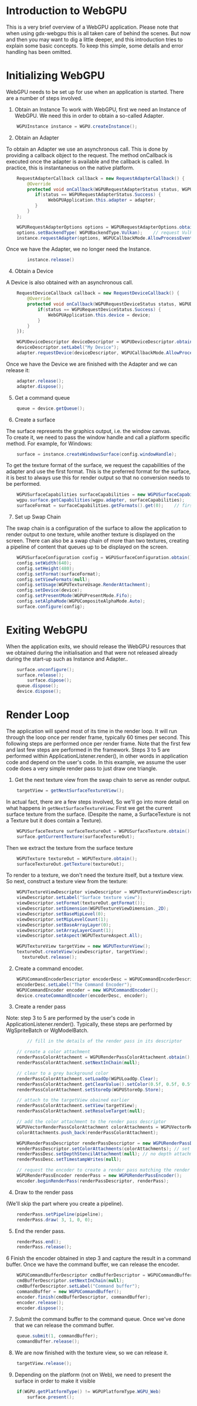 # Introduction to WebGPU

This is a very brief overview of a WebGPU application.  Please note that when using gdx-webgpu this is all taken care of behind the scenes.
But now and then you may want to dig a little deeper, and this introduction tries to explain some basic concepts. To keep this simple, some details and error handling has been omitted.

# Initializing WebGPU
WebGPU needs to be set up for use when an application is started.  There are a number of steps involved.

1. Obtain an Instance
To work with WebGPU, first we need an Instance of WebGPU.  We need this in order to obtain a so-called Adapter.

```java
	WGPUInstance instance = WGPU.createInstance();
```
2. Obtain an Adapter

To obtain an Adapter we use an asynchronous call.  This is done by providing a callback object to the request.  The method onCallback
is executed once the adapter is available and the callback is called.  In practice, this is instantaneous on the native platform.
```java
	RequestAdapterCallback callback = new RequestAdapterCallback() {
		@Override
		protected void onCallback(WGPURequestAdapterStatus status, WGPUAdapter adapter) {
		   if(status == WGPURequestAdapterStatus.Success) {
				WebGPUApplication.this.adapter = adapter;
		   }
		}
	};

	WGPURequestAdapterOptions options = WGPURequestAdapterOptions.obtain();
	options.setBackendType( WGPUBackendType.Vulkan);	// request Vulkan backend for example
	instance.requestAdapter(options, WGPUCallbackMode.AllowProcessEvents, callback);
```		
Once we have the Adapter, we no longer need the Instance.
```java	
        instance.release()	
```
4. Obtain a Device

A Device is also obtained with an asynchronous call.

```java
	RequestDeviceCallback callback = new RequestDeviceCallback() {
		@Override
		protected void onCallback(WGPURequestDeviceStatus status, WGPUDevice device) {
			if(status == WGPURequestDeviceStatus.Success) {
				WebGPUApplication.this.device = device;
			}
		}
	});

	WGPUDeviceDescriptor deviceDescriptor = WGPUDeviceDescriptor.obtain();
	deviceDescriptor.setLabel("My Device");
	adapter.requestDevice(deviceDescriptor, WGPUCallbackMode.AllowProcessEvents, callback); 
```		


Once we have the Device we are finished with the Adapter and we can release it:

```java
	adapter.release();
	adapter.dispose();
```		

5. Get a command queue
```java	
	queue = device.getQueue();
```		
6. Create a surface

The surface represents the graphics output, i.e. the window canvas.  
To create it, we need to pass the window handle and call a platform specific method. For example, for Windows:
```java		
	surface = instance.createWindowsSurface(config.windowHandle);
```		

To get the texture format of the surface, we request the capabilities of the adapter and use the first format.
This is the preferred format for the surface, it is best to always use this for render output so that 
no conversion needs to be performed.

```java		
	WGPUSurfaceCapabilities surfaceCapabilities = new WGPUSurfaceCapabilities();
	wgpu.surface.getCapabilities(wgpu.adapter, surfaceCapabilities);
	surfaceFormat = surfaceCapabilities.getFormats().get(0);	// first entry
```			

7. Set up Swap Chain

The swap chain is a configuration of the surface to allow the application to render output to one texture, while another texture
is displayed on the screen. There can also be a swap chain of more than two textures, creating a pipeline of content that queues 
up to be displayed on the screen.

```java
	WGPUSurfaceConfiguration config = WGPUSurfaceConfiguration.obtain();
	config.setWidth(640);
	config.setHeight(480);
	config.setFormat(surfaceFormat);
	config.setViewFormats(null);
	config.setUsage(WGPUTextureUsage.RenderAttachment);
	config.setDevice(device);
	config.setPresentMode(WGPUPresentMode.Fifo);
	config.setAlphaMode(WGPUCompositeAlphaMode.Auto);
	surface.configure(config);
```

# Exiting WebGPU

When the application exits, we should release the WebGPU resources that we obtained 
during the initialisation and that were not released already during the start-up such as Instance and Adapter..
```java
	surface.unconfigure();
	surface.release();
        surface.dipose();
	queue.dispose();
	device.dispose();
```

# Render Loop

The application will spend most of its time in the render loop.  It will run through the loop once per render frame, typically 60 times per second.
This following steps are performed once per render frame.  Note that the first few and last few steps are performed in the framework.  Steps 3 to 5
are performed within ApplicationListener.render(), in other words in application code and depend on the user's code.  In this example, we assume
the user code does a very simple render pass to just draw one triangle.


1. Get the next texture view from the swap chain to serve as render output.
```java		
	targetView = getNextSurfaceTextureView();
```
	 
In actual fact, there are a few steps involved, So we'll go into more detail on what happens in `getNextSurfaceTextureView`:
First we get the current surface texture from the surface. (Despite the name, a SurfaceTexture is not a Texture but it does contain a Texture).

```java
	WGPUSurfaceTexture surfaceTextureOut = WGPUSurfaceTexture.obtain();
	surface.getCurrentTexture(surfaceTextureOut);
```		
Then we extract the texture from the surface texture

```java
	WGPUTexture textureOut = WGPUTexture.obtain();
	surfaceTextureOut.getTexture(textureOut);
```		
To render to a texture, we don't need the texture itself, but a texture view.  So next, construct a texture view
from the texture:

```java
	WGPUTextureViewDescriptor viewDescriptor = WGPUTextureViewDescriptor.obtain();
	viewDescriptor.setLabel("Surface texture view");
	viewDescriptor.setFormat(textureOut.getFormat());
	viewDescriptor.setDimension(WGPUTextureViewDimension._2D);
	viewDescriptor.setBaseMipLevel(0);
	viewDescriptor.setMipLevelCount(1);
	viewDescriptor.setBaseArrayLayer(0);
	viewDescriptor.setArrayLayerCount(1);
	viewDescriptor.setAspect(WGPUTextureAspect.All);

	WGPUTextureView targetView = new WGPUTextureView();
	textureOut.createView(viewDescriptor, targetView);
	  textureOut.release();
```	
		 
2. Create a command encoder.

```java
	WGPUCommandEncoderDescriptor encoderDesc = WGPUCommandEncoderDescriptor.obtain();
	encoderDesc.setLabel("The Command Encoder");
	WGPUCommandEncoder encoder = new WGPUCommandEncoder();
	device.createCommandEncoder(encoderDesc, encoder);
```	

3. Create a render pass

Note: step 3 to 5 are performed by the user's code in ApplicationListener.render(). Typically, these steps are performed by WgSpriteBatch or WgModelBatch.

```java
        // fill in the details of the render pass in its descriptor

	// create a color attachment
	renderPassColorAttachment = WGPURenderPassColorAttachment.obtain();
	renderPassColorAttachment.setNextInChain(null);

	// clear to a grey background color
	renderPassColorAttachment.setLoadOp(WGPULoadOp.Clear);
	renderPassColorAttachment.getClearValue().setColor(0.5f, 0.5f, 0.5f, 1.0f);	
	renderPassColorAttachment.setStoreOp(WGPUStoreOp.Store);

	// attach to the targetView obained earlier
	renderPassColorAttachment.setView(targetView);
	renderPassColorAttachment.setResolveTarget(null);

	// add the color attachment to the render pass descriptor
	WGPUVectorRenderPassColorAttachment colorAttachments = WGPUVectorRenderPassColorAttachment.obtain();
	colorAttachments.push_back(renderPassColorAttachment);

	WGPURenderPassDescriptor renderPassDescriptor = new WGPURenderPassDescriptor();
	renderPassDescriptor.setColorAttachments(colorAttachments);	// set the 1 color attachment
	renderPassDesc.setDepthStencilAttachment(null);	// no depth attachment
	renderPassDesc.setTimestampWrites(null);			

	// request the encoder to create a render pass matching the render pass descriptor
	WGPURenderPassEncoder renderPass = new WGPURenderPassEncoder();
	encoder.beginRenderPass(renderPassDescriptor, renderPass);
```
	
4. Draw to the render pass

(We'll skip the part where you create a pipeline).

```java
	renderPass.setPipeline(pipeline);
	renderPass.draw( 3, 1, 0, 0);
```	

5. End the render pass.

```java	
	renderPass.end();
	renderPass.release();
```	

6	Finish the encoder obtained in step 3 and capture the result in a command buffer. Once we have the command buffer, we can release the encoder.

```java
	WGPUCommandBufferDescriptor cmdBufferDescriptor = WGPUCommandBufferDescriptor.obtain();
	cmdBufferDescriptor.setNextInChain(null);
	cmdBufferDescriptor.setLabel("Command buffer");
	commandBuffer = new WGPUCommandBuffer();
	encoder.finish(cmdBufferDescriptor, commandBuffer);
	encoder.release();
	encoder.dispose();
```
7.  Submit the command buffer to the command queue.  Once we've done that we can release the command buffer.

```java
	queue.submit(1, commandBuffer);
	commandBuffer.release();
```
8. We are now finished with the texture view, so we can release it.

```java
	targetView.release();
```	

9. Depending on the platform (not on Web), we need to present the surface in order to make it visible

```java		
	if(WGPU.getPlatformType() != WGPUPlatformType.WGPU_Web) 
		surface.present();
```




